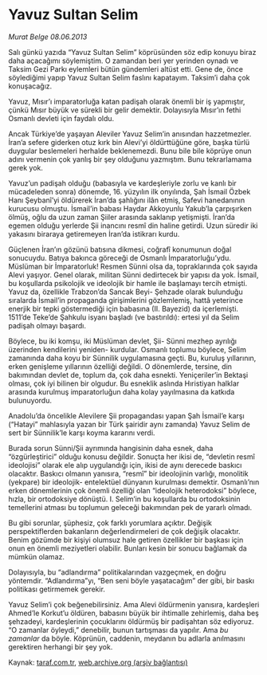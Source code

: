 # Yavuz Sultan Selim

*Murat Belge 08.06.2013*

<div class="yazi"><p>Salı günkü yazıda “Yavuz Sultan Selim” köprüsünden söz edip konuyu biraz daha açacağımı söylemiştim. O zamandan beri yer yerinden oynadı ve Taksim Gezi Parkı eylemleri bütün gündemleri altüst etti. Gene de, önce söylediğimi yapıp Yavuz Sultan Selim faslını kapatayım. Taksim’i daha çok konuşacağız. </p>
<p>Yavuz, Mısır’ı imparatorluğa katan padişah olarak önemli bir iş yapmıştır, çünkü Mısır büyük ve sürekli bir gelir demektir. Dolayısıyla Mısır’ın fethi Osmanlı devleti için faydalı oldu.</p>
<p>Ancak Türkiye’de yaşayan Aleviler Yavuz Selim’in anısından hazzetmezler. İran’a sefere giderken otuz kırk bin Alevi’yi öldürttüğüne göre, başka türlü duygular beslemeleri herhalde beklenemezdi. Bunu bile bile köprüye onun adını vermenin çok yanlış bir şey olduğunu yazmıştım. Bunu tekrarlamama gerek yok. </p>
<p>Yavuz’un padişah olduğu (babasıyla ve kardeşleriyle zorlu ve kanlı bir mücadeleden sonra) dönemde, 16. yüzyılın ilk onyılında, Şah İsmail Özbek Hanı Şeybanî’yi öldürerek İran’da şahlığını ilân etmiş, Safevi hanedanının kurucusu olmuştu. İsmail’in babası Haydar Akkoyunlu Yakub’la çarpışırken ölmüş, oğlu da uzun zaman Şiiler arasında saklanıp yetişmişti. İran’da egemen olduğu yerlerde Şii inancını resmî din haline getirdi. Uzun süredir iki yakasını biraraya getiremeyen İran’da istikrarı kurdu.</p>
<p>Güçlenen İran’ın gözünü batısına dikmesi, coğrafî konumunun doğal sonucuydu. Batıya bakınca göreceği de Osmanlı İmparatorluğu’ydu. Müslüman bir İmparatorluk! Resmen Sünni olsa da, topraklarında çok sayıda Alevi yaşıyor. Genel olarak, militan Sünni dedirtecek bir yapısı da yok. İsmail, bu koşullarda psikolojik ve ideolojik bir hamle ile başlamayı tercih etmişti. Yavuz da, özellikle Trabzon’da Sancak Beyi- Şehzade olarak bulunduğu sıralarda İsmail’in propaganda girişimlerini gözlemlemiş, hattâ yeterince enerjik bir tepki göstermediği için babasına (II. Bayezid) da içerlemişti. 1511’de Teke’de Şahkulu isyanı başladı (ve bastırıldı): ertesi yıl da Selim padişah olmayı başardı.</p>
<p>Böylece, bu iki komşu, iki Müslüman devlet, Şii- Sünni mezhep ayrılığı üzerinden kendilerini yeniden- kurdular. Osmanlı toplumu böylece, Selim zamanında daha koyu bir Sünnilik uygulamasına geçti. Bu, kuruluş yıllarının, erken genişleme yıllarının özelliği değildi. O dönemlerde, tersine, din bakımından devlet de, toplum da, çok daha esnekti. Yeniçeriler’in Bektaşi olması, çok iyi bilinen bir olgudur. Bu esneklik aslında Hıristiyan halklar arasında kurulmuş imparatorluğun daha kolay yayılmasına da katkıda bulunuyordu.</p>
<p>Anadolu’da öncelikle Alevilere Şii propagandası yapan Şah İsmail’e karşı (“Hatayi” mahlasıyla yazan bir Türk şairidir aynı zamanda) Yavuz Selim de sert bir Sünnilik’le karşı koyma kararını verdi.</p>
<p>Burada sorun Sünni/Şii ayrımında hangisinin daha esnek, daha “özgürleştirici” olduğu konusu değildir. Sonuçta her ikisi de, “devletin resmî ideolojisi” olarak ele alıp uygulandığı için, ikisi de aynı derecede baskıcı olacaktır. Baskıcı olmanın yanısıra, “resmî” bir ideolojinin varlığı, monolitik (yekpare) bir ideolojik- entelektüel dünyanın kurulması demektir. Osmanlı’nın erken dönemlerinin çok önemli özelliği olan “ideolojik heterodoksi” böylece, hızla, bir ortodoksiye dönüştü. I. Selim’in bu koşullarda bu ortodoksinin temellerini atması bu toplumun geleceği bakımından pek de yararlı olmadı.</p>
<p>Bu gibi sorunlar, şüphesiz, çok farklı yorumlara açıktır. Değişik perspektiflerden bakanların değerlendirmeleri de çok değişik olacaktır. Benim gözümde bir kişiyi olumsuz hale getiren özellikler bir başkası için onun en önemli meziyetleri olabilir. Bunları kesin bir sonucu bağlamak da mümkün olamaz.</p>
<p>Dolayısıyla, bu “adlandırma” politikalarından vazgeçmek, en doğru yöntemdir. “Adlandırma”yı, “Ben seni böyle yaşatacağım” der gibi, bir baskı politikası getirmemek gerekir.</p>
<p>Yavuz Selim’i çok beğenebilirsiniz. Ama Alevi öldürmenin yanısıra, kardeşleri Ahmed’le Korkut’u öldüren, babasını büyük bir ihtimalle zehirlemiş, daha beş şehzadeyi, kardeşlerinin çocuklarını öldürmüş bir padişahtan söz ediyoruz. “O zamanlar öyleydi,” denebilir, bunun tartışması da yapılır. Ama <i>bu zamanlar</i> da böyle. Köprünün, caddenin, meydanın bu adlarla anılmasını gerektiren herhangi bir şey yok.</p>
</div>

Kaynak: [taraf.com.tr](http://www.taraf.com.tr:80/murat-belge/makale-yavuz-sultan-selim.htm), [web.archive.org (arşiv bağlantısı)](http://web.archive.org/web/20130611013624/http://www.taraf.com.tr:80/murat-belge/makale-yavuz-sultan-selim.htm)
